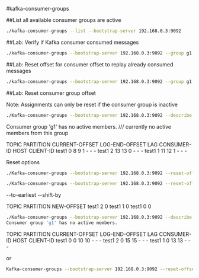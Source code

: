#kafka-consumer-groups

##List all available consumer groups are active

```sh
./kafka-consumer-groups --list --bootstrap-server 192.168.0.3:9092
```

##Lab: Verify if Kafka consumer consumed messages
 
```sh
./kafka-consumer-groups --bootstrap-server 192.168.0.3:9092 --group g1 –describe
```

##Lab: Reset offset for consumer offset to replay already consumed messages

```sh
./kafka-consumer-groups --bootstrap-server 192.168.0.3:9092 --group g1 --topic test2 --reset-offsets --to-earliest --execute
```

##Lab: Reset consumer group offset 

Note: Assignments can only be reset if the consumer group is inactive

```sh
./Kafka-consumer-groups --bootstrap-server 192.168.0.3:9092 --describe --group g1
```

Consumer group 'g1' has no active members. /// currently no active members from this group

TOPIC           PARTITION  CURRENT-OFFSET  LOG-END-OFFSET  LAG             CONSUMER-ID     HOST            CLIENT-ID
test1           0          8               9               1               -               -               -
test1           2          13              13              0               -               -               -
test1           1          11              12              1               -               -               -

Reset options

```sh
./Kafka-consumer-groups --bootstrap-server 192.168.0.3:9092 --reset-offsets --to-earliest --execute --group g1

./Kafka-consumer-groups --bootstrap-server 192.168.0.3:9092 --reset-offsets --to-earliest --execute --group g1 --topic test1

```

--to-earliest 
--shift-by

TOPIC                          PARTITION  NEW-OFFSET
test1                          2          0
test1                          1          0
test1                          0          0


```sh
./Kafka-consumer-groups --bootstrap-server 192.168.0.3:9092 --describe --group g1
Consumer group 'g1' has no active members.
```

TOPIC           PARTITION  CURRENT-OFFSET  LOG-END-OFFSET  LAG             CONSUMER-ID     HOST            CLIENT-ID
test1           0          0               10              10              -               -               -
test1           2          0               15              15              -               -               -
test1           1          0               13              13              -               -               -

or

```sh
Kafka-consumer-groups --bootstrap-server 192.168.0.3:9092 --reset-offsets --group g3 --to-datetime 2019-12-14T15:30:00.000 --execute --all-topics
```